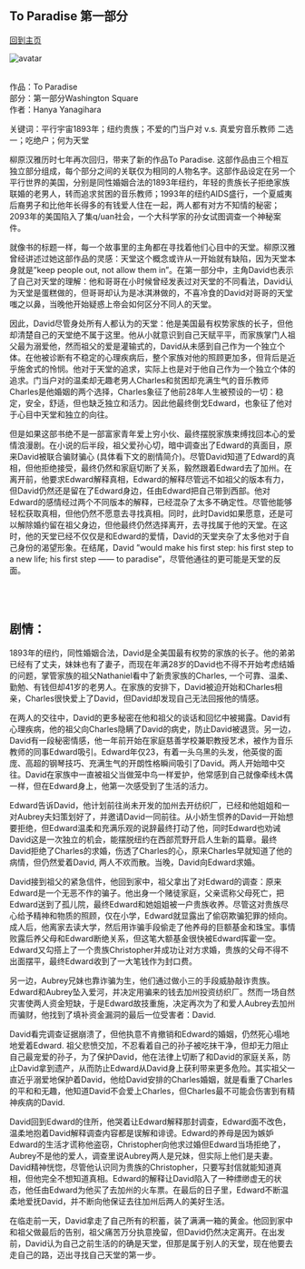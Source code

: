 ## To Paradise 第一部分
[回到主页](https://boheme130.github.io/Fiction.git.io/)

![avatar](https://reneelouise21.files.wordpress.com/2014/05/leyendencker-the-club.jpg)
<br>
<br>

作品：To Paradise <br>
部分：第一部分Washington Square <br>
作者：Hanya Yanagihara <br>

关键词：平行宇宙1893年；纽约贵族；不爱的门当户对 v.s. 真爱穷音乐教师 二选一；吃绝户；何为天堂

柳原汉雅历时七年再次回归，带来了新的作品To Paradise. 这部作品由三个相互独立部分组成，每个部分之间的关联仅为相同的人物名字。这部作品设定在另一个平行世界的美国，分别是同性婚姻合法的1893年纽约，年轻的贵族长子拒绝家族联婚的老男人，转而追求贫困的音乐教师；1993年的纽约AIDS盛行，一个夏威夷后裔男子和比他年长得多的有钱爱人住在一起，两人都有对方不知情的秘密；2093年的美国陷入了集q/uan社会，一个大科学家的孙女试图调查一个神秘案件。

就像书的标题一样，每一个故事里的主角都在寻找着他们心目中的天堂。柳原汉雅曾经讲述过她这部作品的灵感：天堂这个概念或许从一开始就有缺陷，因为天堂本身就是”keep people out, not allow them in”。在第一部分中，主角David也表示了自己对天堂的理解：他和哥哥在小时候曾经发表过对天堂的不同看法，David认为天堂是蛋糕做的，但哥哥却认为是冰淇淋做的，不喜冷食的David对哥哥的天堂嗤之以鼻，当晚他开始疑惑上帝会如何区分不同人的天堂。

因此，David尽管身处所有人都认为的天堂：他是美国最有权势家族的长子，但他却清楚自己的天堂绝不属于这里。他从小就意识到自己天赋平平，而家族掌门人祖父最为溺爱他，然而祖父的爱是灌输式的，David从未感到自己作为一个独立个体。在他被诊断有不稳定的心理疾病后，整个家族对他的照顾更加多，但背后是近乎施舍式的怜悯。他对于天堂的追求，实际上也是对于他自己作为一个独立个体的追求。门当户对的温柔却无趣老男人Charles和贫困却充满生气的音乐教师Charles是他婚姻的两个选择，Charles象征了他前28年人生被预设的一切：稳定，安全，舒适，但也缺乏独立和活力。因此他最终倒戈Edward，也象征了他对于心目中天堂和独立的向往。

但是如果这部书绝不是一部富家青年爱上穷小伙、最终摆脱家族束缚找回本心的爱情浪漫剧。在小说的后半段，祖父爱孙心切，暗中调查出了Edward的真面目，原来David被联合骗财骗心 (具体看下文的剧情简介)。尽管David知道了Edward的真相，但他拒绝接受，最终仍然和家庭切断了关系，毅然跟着Edward去了加州。在离开前，他要求Edward解释真相，Edward的解释尽管远不如祖父的版本有力，但David仍然还是留在了Edward身边，任由Edward把自己带到西部。他对Edward的感情经过两个不同版本的解释，已经混杂了太多不确定性。尽管他能够轻松获取真相，但他仍然不愿意去寻找真相。同时，此时David如果愿意，还是可以解除婚约留在祖父身边，但他最终仍然选择离开，去寻找属于他的天堂。在这时，他的天堂已经不仅仅是和Edward的爱情，David的天堂夹杂了太多他对于自己身份的渴望形象。在结尾，David ”would make his first step: his first step to a new life; his first step —— to paradise”，尽管他通往的更可能是天堂的反面。


<br>
<br>


## 剧情：
1893年的纽约，同性婚姻合法，David是全美国最有权势的家族的长子。他的弟弟已经有了丈夫，妹妹也有了妻子，而现在年满28岁的David也不得不开始考虑结婚的问题，掌管家族的祖父Nathaniel看中了新贵家族的Charles, 一个可靠、温柔、勤勉、有钱但却41岁的老男人。在家族的安排下，David被迫开始和Charles相亲，Charles很快爱上了David，但David却发现自己无法回报他的情感。

在两人的交往中，David的更多秘密在他和祖父的谈话和回忆中被揭露。David有心理疾病，他的祖父向Charles隐瞒了David的病史，防止David被退货。另一边，David有一段秘密情感，他一年前开始在家庭慈善学校兼职教授艺术，被作为音乐教师的同事Edward吸引。Edward年仅23，有着一头乌黑的头发，他英俊的面庞、高超的钢琴技巧、充满生气的开朗性格瞬间吸引了David。两人开始暗中交往。David在家族中一直被祖父当做笼中鸟一样爱护，他常感到自己就像牵线木偶一样，但在Edward身上，他第一次感受到了生活的活力。

Edward告诉David，他计划前往尚未开发的加州去开纺织厂，已经和他姐姐和一对Aubrey夫妇策划好了，并邀请David一同前往。从小娇生惯养的David一开始想要拒绝，但Edward温柔和充满乐观的说辞最终打动了他，同时Edward也劝诫David这是一次独立的机会，能摆脱纽约在西部荒野开启人生新的篇章。最终David拒绝了Charles的求婚，伤透了Charles的心，原来Charles早就知道了他的病情，但仍然爱着David, 两人不欢而散。当晚，David向Edward求婚。

David接到祖父的紧急信件，他回到家中，祖父拿出了对Edward的调查：原来Edward是一个无恶不作的骗子。他出身一个赌徒家庭，父亲谎称父母死亡，把Edward送到了孤儿院，最终Edward和她姐姐被一户贵族收养。尽管这对贵族尽心给予精神和物质的照顾，仅在小学，Edward就显露出了偷窃欺骗犯罪的倾向。成人后，他离家去读大学，然后用诈骗手段偷走了他养母的巨额基金和珠宝。事情败露后养父母和Edward断绝关系，但这笔大额基金很快被Edward挥霍一空。Edward又勾搭上了一个贵族Christopher并成功让对方求婚，贵族的父母不得不出面摆平，最终Edward收到了一大笔钱作为封口费。

另一边，Aubrey兄妹也靠诈骗为生，他们通过做小三的手段威胁敲诈贵族。Edward和Aubrey坠入爱河，并决定用骗来的钱去加州投资纺织厂。然而一场自然灾害使两人资金短缺，于是Edward故技重施，决定再次为了和爱人Aubrey去加州而骗财，他找到了填补资金漏洞的最后一位受害者：David. 

David看完调查证据崩溃了，但他执意不肯撤销和Edward的婚姻，仍然死心塌地地爱着Edward. 祖父悲愤交加，不忍看着自己的孙子被吃抹干净，但却无力阻止自己最宠爱的孙子，为了保护David，他在法律上切断了和David的家庭关系，防止David拿到遗产，从而防止Edward从David身上获利带来更多危险。其实祖父一直近乎溺爱地保护着David，他给David安排的Charles婚姻，就是看重了Charles的平和和无趣，他知道David不会爱上Charles，但Charles最不可能会伤害到有精神疾病的David. 

David回到Edward的住所，他哭着让Edward解释那封调查，Edward面不改色，温柔地抱着David解释调查内容都是误解和诽谤。Edward的养母是因为嫉妒Edward的生活才谎称他盗窃，Christopher向他求过婚但Edward当场拒绝了，Aubrey不是他的爱人，调查里说Aubrey两人是兄妹，但实际上他们是夫妻。David精神恍惚，尽管他认识同为贵族的Christopher，只要写封信就能知道真相，但他完全不想知道真相。Edward的解释让David陷入了一种缥缈虚无的状态，他任由Edward为他买了去加州的火车票。在最后的日子里，Edward不断温柔地爱抚David，并不断向他保证去往加州后两人的美好生活。

在临走前一天，David拿走了自己所有的积蓄，装了满满一箱的黄金。他回到家中和祖父做最后的告别，祖父痛苦万分执意挽留，但David仍然决定离开。在出发前，David认为自己之前生活的的确是天堂，但那是属于别人的天堂，现在他要去走自己的路，迈出寻找自己天堂的第一步。
